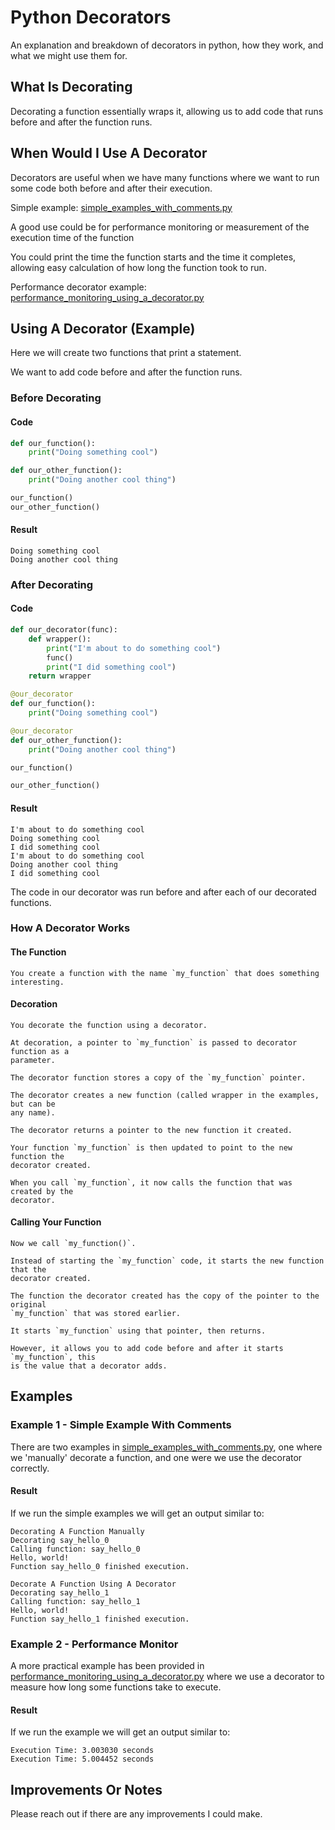 # Python Decorators

An explanation and breakdown of decorators in python, how they work, and what we might use them for.


## What Is Decorating

Decorating a function essentially wraps it, allowing us to add code that runs before and after the function runs.


## When Would I Use A Decorator

Decorators are useful when we have many functions where we want to run some code both before and after their execution.

Simple example: [simple_examples_with_comments.py](./simple_examples_with_comments.py)

A good use could be for performance monitoring or measurement of the execution time of the function

You could print the time the function starts and the time it completes, allowing easy calculation of how long the function took to run.

Performance decorator example: [performance_monitoring_using_a_decorator.py](./performance_monitoring_using_a_decorator.py)

## Using A Decorator (Example)

Here we will create two functions that print a statement.

We want to add code before and after the function runs.


### Before Decorating

#### Code

```python
def our_function():
    print("Doing something cool")

def our_other_function():
    print("Doing another cool thing")

our_function()
our_other_function()
```

#### Result

```
Doing something cool
Doing another cool thing
```


### After Decorating

#### Code

```python
def our_decorator(func):
    def wrapper():
        print("I'm about to do something cool")
        func()
        print("I did something cool")
    return wrapper

@our_decorator
def our_function():
    print("Doing something cool")

@our_decorator
def our_other_function():
    print("Doing another cool thing")

our_function()

our_other_function()
```

#### Result

```
I'm about to do something cool
Doing something cool
I did something cool
I'm about to do something cool
Doing another cool thing
I did something cool

```

The code in our decorator was run before and after each of our decorated functions.


### How A Decorator Works

#### The Function

    You create a function with the name `my_function` that does something interesting.

#### Decoration

    You decorate the function using a decorator.

    At decoration, a pointer to `my_function` is passed to decorator function as a
    parameter.

    The decorator function stores a copy of the `my_function` pointer.

    The decorator creates a new function (called wrapper in the examples, but can be
    any name).

    The decorator returns a pointer to the new function it created.

    Your function `my_function` is then updated to point to the new function the
    decorator created.

    When you call `my_function`, it now calls the function that was created by the
    decorator.

#### Calling Your Function

    Now we call `my_function()`.

    Instead of starting the `my_function` code, it starts the new function that the
    decorator created.

    The function the decorator created has the copy of the pointer to the original
    `my_function` that was stored earlier.

    It starts `my_function` using that pointer, then returns.

    However, it allows you to add code before and after it starts `my_function`, this
    is the value that a decorator adds.


## Examples

### Example 1 - Simple Example With Comments

There are two examples in [simple_examples_with_comments.py](./simple_examples_with_comments.py.py), one where we 'manually' decorate a function, and one were we use the decorator correctly.

#### Result

If we run the simple examples we will get an output similar to:

```
Decorating A Function Manually
Decorating say_hello_0
Calling function: say_hello_0
Hello, world!
Function say_hello_0 finished execution.

Decorate A Function Using A Decorator
Decorating say_hello_1
Calling function: say_hello_1
Hello, world!
Function say_hello_1 finished execution.
```

### Example 2 - Performance Monitor

A more practical example has been provided in [performance_monitoring_using_a_decorator.py](./performance_monitoring_using_a_decorator.py) where we use a decorator to measure how long some functions take to execute.

#### Result

If we run the example we will get an output similar to:

```
Execution Time: 3.003030 seconds
Execution Time: 5.004452 seconds
```


## Improvements Or Notes

Please reach out if there are any improvements I could make.

